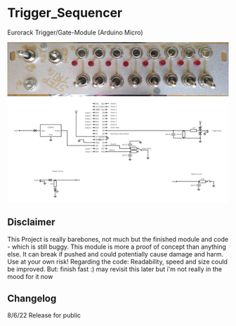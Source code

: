# Trigger_Sequencer
Eurorack Trigger/Gate-Module (Arduino Micro)

![Finished Module](https://github.com/MoldyTomato/Trigger_Sequencer/blob/main/IMG_20220608_105026.jpg)
![Schematic](https://github.com/MoldyTomato/Trigger_Sequencer/blob/main/StepTrig.png)

## Disclaimer

This Project is really barebones, not much but the finished module and code - which is still buggy.
This module is more a proof of concept than anything else. It can break if pushed and could potentially cause damage and harm. Use at your own risk!
Regarding the code: Readability, speed and size could be improved. But: finish fast :) may revisit this later but i'm not really in the mood for it now

## Changelog

8/6/22 Release for public
